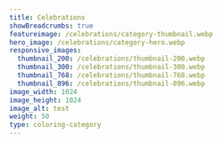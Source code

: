 ```yaml
---
title: Celebrations
showBreadcrumbs: true
featureimage: /celebrations/category-thumbnail.webp
hero_image: /celebrations/category-hero.webp
responsive_images:
  thumbnail_200: /celebrations/thumbnail-200.webp
  thumbnail_300: /celebrations/thumbnail-300.webp
  thumbnail_768: /celebrations/thumbnail-768.webp
  thumbnail_896: /celebrations/thumbnail-896.webp
image_width: 1024
image_height: 1024
image_alt: test
weight: 50
type: coloring-category
---
```


